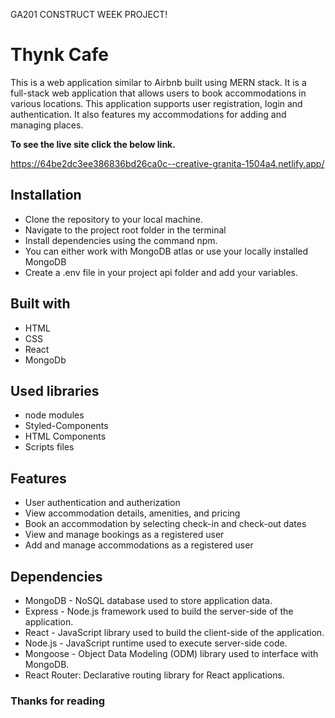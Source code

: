 
GA201 CONSTRUCT WEEK PROJECT!
# Thynk Cafe


This is a  web application similar to Airbnb built using MERN stack. It is a full-stack web application that allows users to book accommodations in various locations. This application supports user registration, login and authentication. It also features my accommodations for adding and managing places.

**To see the live site click the below link.**

https://64be2dc3ee386836bd26ca0c--creative-granita-1504a4.netlify.app/

## Installation
<ul>
 
  <li>Clone the repository to your local machine.</li>
  <li>Navigate to the project root folder in the terminal</li>
  <li>Install dependencies using the command npm.</li>
  <li>You can either work with MongoDB atlas or use your locally installed MongoDB</li>
   <li>Create a .env file in your project api folder and add your variables.</li>
</ul>

## Built with
<ul>
 
  <li>HTML</li>
  <li>CSS</li>
  <li>React</li>
  <li>MongoDb</li>
</ul>




## Used libraries
<ul>
  <li>node modules</li>
  <li>Styled-Components</li>
 <li>HTML Components</li>
 <li>Scripts files</li>

</ul>

## Features
<ul>
  <li>User authentication and autherization</li>
  <li>View accommodation details, amenities, and pricing</li>
    <li>Book an accommodation by selecting check-in and check-out dates</li>
  <li>View and manage bookings as a registered user</li>
<li>Add and manage accommodations as a registered user</li>
</ul>

## Dependencies
<ul>
<li>MongoDB - NoSQL database used to store application data.</li>
  <li>Express - Node.js framework used to build the server-side of the application.</li>
    <li>React - JavaScript library used to build the client-side of the application.</li>
  <li>Node.js - JavaScript runtime used to execute server-side code.</li>
  <li>Mongoose - Object Data Modeling (ODM) library used to interface with MongoDB.</li>
  <li>React Router: Declarative routing library for React applications.</li>
  </ul>

<!-- ## Some screenshots of the project

<img src="./Photos/logo1.png">
<img src="./screenshot/adminloginflower.jpg">
<img src="./screenshot/category.jpg">
<img src="./screenshot/cartpageflower.jpg">
<img src="./screenshot/checkoutpage.jpg">
<img src="./screenshot/decpage.jpg">
<img src="./screenshot/hompageflower.jpg">
<img src="./screenshot/userdashboard.jpg">
<img src="./screenshot/loginpageflower.jpg"> -->


### Thanks for reading
